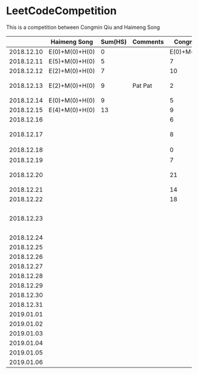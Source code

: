 # LeetCodeCompetition
This is a competition between Congmin Qiu and Haimeng Song


|            | Haimeng Song   | Sum(HS) | Comments | Congmin Qiu    | Sum(CQ) | Comments                       |
| ---------- | -------------- | ------- | -------- | -------------- | ------- | ------------------------------ |
| 2018.12.10 | E(0)+M(0)+H(0) | 0       |          | E(0)+M(0)+H(0) | 0       |                                |
| 2018.12.11 | E(5)+M(0)+H(0) | 5       |          | 7              | 7       |                                |
| 2018.12.12 | E(2)+M(0)+H(0) | 7       |          | 10             | 17      | Well Done!                     |
| 2018.12.13 | E(2)+M(0)+H(0) | 9       | Pat Pat  | 2              | 19      | LinkedIn 跪了                  |
| 2018.12.14 | E(0)+M(0)+H(0) | 9       |          | 5              | 24      |                                |
| 2018.12.15 | E(4)+M(0)+H(0) | 13      |          | 9              | 33      | Array1                         |
| 2018.12.16 |                |         |          | 6              | 39      | Array2                         |
| 2018.12.17 |                |         |          | 8              | 47      | Array3 高频总结                |
| 2018.12.18 |                |         |          | 0              | 47      | 这天啥都没干                   |
| 2018.12.19 |                |         |          | 7              | 55      | Hash 2                         |
| 2018.12.20 |                |         |          | 21             | 76      | 其中好多easy的题目             |
| 2018.12.21 |                |         |          | 14             | 91      | backtracking                   |
| 2018.12.22 |                |         |          | 18             | 109     | DP 1                           |
| 2018.12.23 |                |         |          |                | [15]    | Tree 1, 裘丛民你这个垃圾，哈哈 | 
| 2018.12.24 |                |         |          |                | 14      | String 1                       |
| 2018.12.25 |                |         |          |                | 13      | Stack PQ                       |
| 2018.12.26 |                |         |          |                | 12      | DP 2                           |
| 2018.12.27 |                |         |          |                | 11      | Math 1                         |
| 2018.12.28 |                |         |          |                | 10      | Tree 2                         |
| 2018.12.29 |                |         |          |                | 9       | String 2                       |
| 2018.12.30 |                |         |          |                | 8       | LinkedList                     |
| 2018.12.31 |                |         |          |                | 7       | Design                         |
| 2019.01.01 |                |         |          |                | 6       | String 3                       |
| 2019.01.02 |                |         |          |                | 5       |                                |
| 2019.01.03 |                |         |          |                | 4       |                                |
| 2019.01.04 |                |         |          |                | 3       |                                |
| 2019.01.05 |                |         |          |                | 2       |                                |
| 2019.01.06 |                |         |          |                | 1       |                                |
